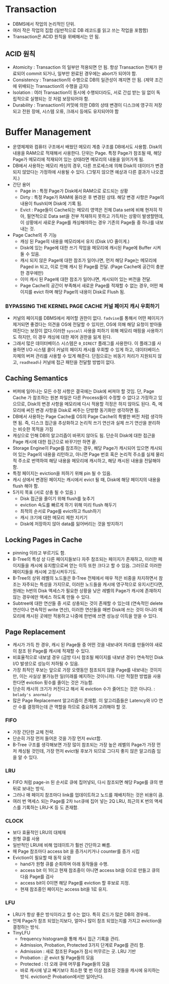 # Transaction
- DBMS에서 작업의 논리적인 단위.
- 여러 작은 작업의 집합 (일반적으로 DB 레코드를 읽고 쓰는 작업을 포함함)
- Transaction은 ACID 원칙을 위배해서는 안 됨.
## ACID 원칙
- Atomicity : Transaction 의 일부만 적용되면 안 됨. 항상 Transaction 전체가 완료되어 commit 되거나, 일부만 완료된 경우에는 abort가 되어야 함.
- Consistency : Transaction의 수행으로 DB의 일관성이 깨지면 안 됨. (제약 조건에 위배되는 Transaction의 수행을 금지)
- Isolation : 여러 Transaction이 동시에 수행되더라도, 서로 간섭 받는 일 없이 독립적으로 실행되는 것 처럼 보장되어야 함.
- Durability : Transaction이 커밋에 의한 DB의 상태 변경이 디스크에 영구히 저장되고 전원 장애, 시스템 오류, 크래시 등에도 유지되어야 함

# Buffer Management
- 운영체제와 컴퓨터 구조에서 배웠던 메모리 계층 구조를 DB에서도 사용함. Disk의 내용을 RAM으로 적재해서 사용한다. 단위는 Page. 특정 Page가 참조될 때, 해당 Page가 메모리에 적재되어 있는 상태라면 메모리의 내용을 읽어가게 됨.
- DB에서 사용하는 메모리 캐싱의 경우, 다른 프로세스에 의해 Disk의 데이터가 변경되지 않았다는 가정하에 사용될 수 있다. (그렇지 않으면 예상과 다른 결과가 나오겠지.)
- 간단 용어
	- Page in : 특정 Page가 Disk에서 RAM으로 로드되는 상황
	- Dirty : 특정 Page가 RAM에 올라온 후 변경된 상태. 해당 변경 사항은 Page의 내용이 flush되며 Disk에 기록 됨.
	- Evict : Page들이 Cache되는 메모리 영역은 전체 Data set에 비해 현저히 작아, 필연적으로 Data set을 전부 적재하지 못하고 가득차는 상황이 발생할텐데, 이 상황에서 새로운 Page를 캐싱해야하는 경우 기존의 Page들 중 하나를 내보내는 것.
- Page Cache의 주 기능
	- 캐싱 된 Page의 내용을 메모리에서 유지 (Disk I/O 줄이게.)
	- Disk에 있는 Page에 대한 쓰기 작업을 메모리에 캐시된 Page에 Buffer 시켜둘 수 있음. 
	- 캐시 되지 않은 Page에 대한 참조가 일어나면, 먼저 해당 Page는 메모리에 Paged in 되고, 이로 인해 캐시 된 Page를 전달. (Page Cache에 공간이 충분한 경우에만)
	- 이미 캐시 된 Page에 대한 참조가 일어나면, 캐시되어 있는 버전을 전달.
	- Page Cache의 공간이 부족해서 새로운 Page를 적재할 수 없는 경우, 어떤 페이지를 evict 하며 해당 Page의 내용이 Disk로 Flush 됨.

### BYPASSING THE KERNEL PAGE CACHE 커널 페이지 캐시 우회하기
- 커널의 페이지를 DBMS에서 제어할 권한이 없다. `fadvise`를 통해서 어떤 페이지가 제거되면 좋겠다는 의견을 OS에 전달할 수 있지만, OS에 의해 해당 요청이 받아들여진다는 보장이 없다.이러한 `syscall` 사용을 피하기 위해 메모리 매핑을 사용하기도 하지만, 이 경우 캐싱에 대한 제어 권한을 잃게 된다.
- 그래서 많은 데이터베이스 시스템은 `0_DIRECT` 플래그를 사용한다. 이 플래그를 사용하면 I/O 시스템 콜이 커널의 페이지 캐시를 우회할 수 있게 하고, 데이터베이스 자체의 버퍼 관리를 사용할 수 있게 해준다. 단점으로는 비동기 처리가 지원되지 않고, `readhead`나 커널에 접근 패턴을 전달할 방법이 없다.

## Caching Semantics 
- 버퍼에 일어나는 모든 수정 사항은 결국에는 Disk에 써져야 할 것임. 단, Page Cache 가 참조하는 원본 파일은 다른 Process들이 수정할 수 없다고 가정하고 있으므로, Disk의 변경 사항을 메모리에 다시 적용할 걱정은 하지 않아도 된다. 즉, 메모리에 써진 변경 사항을 Disk로 써주는 단방향 동기화만 생각하면 됨.
- DB에서 사용하는 Page Cache를 OS의 Page Cache의 특별한 버전 처럼 생각하면 됨. 즉, 디스크 접근을 추상화하고 논리적 쓰기 연산과 실제 쓰기 연산을 분리하는 비슷한 목적을 가짐
- 캐싱으로 인해 DB의 알고리즘이 바뀌지 않아도 됨. 단순히 Disk에 대한 접근을 Page 캐시에 대한 접근으로 바꾸기만 하면 끝.
- Storage Engine이 Page를 참조하는 경우, 해당 Page가 캐시되어 있으면 캐시되어 있는 Page의 내용을 리턴하고, 아니면 Page 번호 혹은 논리적 주소를 실제 물리적 주소로 번역하여 해당 내용을 메모리에 캐시하고, 해당 캐시된 내용을 전달해야 함.
- 특정 페이지는 eviction을 피하기 위해 pin 될 수 있음.
- 캐시 상에서 변경된 페이지는 캐시에서 evict 될 때, Disk에 해당 페이지의 내용을 flush 해야 함.
- 5가지 목표 (서로 상충 될 수 있음.)
	- Disk 접근을 줄이기 위해 flush를 늦추기
	- eviction 속도를 빠르게 하기 위해 미리 flush 해두기
	- 최적의 순서로 Page를 evict하고 flush하기
	- 캐시 크기에 대한 메모리 제한 지키기
	- Disk에 저장하지 않아 data를 잃어버리는 것을 방지하기
## Locking Pages in Cache
- pinning 이라고 부르기도 함. 
- B-Tree의 특성 상 다른 페이지들보다 자주 참조되는 페이지가 존재하고, 이러한 페이지들을 캐시에 유지함으로써 얻는 이득 또한 크다고 할 수 있음. 그러므로 이러한 페이지들을 캐시에 고정시켜두기도.
- B-Tree의 상위 레벨의 노드들은 B-Tree 전체에서 매우 적은 비중을 차지하면서 참조는 자주되는 특성을 가지므로, 이러한 노드들을 캐시에 영구적으로 유지시킨다면, 원래는 h번의 Disk 액세스가 필요한 상황을 낮은 레벨의 Page가 캐시에 존재하지 않는 경우에만 액세스 하도록 만들 수 있다.
- Subtree에 대한 연산들 중 서로 상충되는 것이 존재할 수 있는데 (연속적인 delete 연산이나 연속적인 write 연산), 이러한 연산들을 매번 Disk에 쓰는 것이 아니라 메모리에 캐시된 곳에만 적용하고 나중에 한번에 쓰면 성능상 이득을 얻을 수 있다.
## Page Replacement
- 캐시가 가득 찬 경우, 캐시 된 Page들 중 어떤 것을 내보내어 자리를 만들어야 새로이 참조 된 Page를 캐시에 적재할 수 있다.
- 비효율적으로 내보낼 경우 (금방 다시 참조될 페이지를 내보낸 경우) 연속적인 Disk I/O 발생으로 성능이 저하될 수 있음.
- 가장 최적인 후보는 앞으로 가장 오랫동안 참조되지 않을 Page를 내보내는 것이지만, 이는 사실상 불가능한 일(미래를 예지하는 것이니까). 다만 적절한 방법을 사용한다면 eviction 횟수를 줄이는 것은 가능함.
- 단순히 캐시의 크기가 커진다고 해서 꼭 eviction 수가 줄어드는 것은 아니다.  : `belady's anormaly`
- 많은 Page Replacement 알고리즘이 존재함. 이 알고리즘들은 Latency와 I/O 연산 수를 결정하는데 큰 역할을 하므로 중요하게 고려해야 할 것.
### FIFO
- 가장 간단한 교체 전략.
- 단순히 가장 먼저 들어온 것을 가장 먼저 evict함.
- B-Tree 구조를 생각해보면 가장 많이 참조되는 가장 높은 레벨의 Page가 가장 먼저 캐싱될 것인데, 가장 먼저 evict될 후보가 되므로 그다지 좋지 않은 알고리즘 임을 알 수 있다.
### LRU
- FIFO 처럼 page-in 된 순서로 큐에 집어넣되, 다시 참조되면 해당 Page를 큐의 맨 뒤로 보내는 방식.
- 그러나 매 페이지 참조마다 link를 업데이트하고 노드를 재배치하는 것은 비용이 큼.
- 여러 번 액세스 되는 Page를 2차 `hot`큐에 집어 넣는 2Q LRU, 최근의 K 번의 액세스를 기록하는 LRU-K 등 도 존재함.
### CLOCK
- 보다 효율적인 LRU의 대체재
- 원형 큐를 사용
- 일반적인 LRU에 비해 업데이트가 훨씬 간단하고 빠름.
- 매 Page 참조마다 access bit 을 증가시키거나 counter를 증가 시킴
- Eviction이 필요할 때 동작 요령
	- hand가 원형 큐를 순회하며 아래 동작들을 수행.
	- access bit 이 1이고 현재 참조중이 아니면 access bit을 0으로 만들고 큐의 다음 Page를 검사
	- access bit이 0이면 해당 Page를 eviction 할 후보로 지정.
	- 현재 참조중인 페이지는 access bit을 1로 유지.
### LFU
- LRU가 항상 좋은 방식이라고 할 수는 없다. 특히 로드가 많은 DB의 경우에..
- 언제 Page가 참조 되었는지보다, 얼마나 많이 참조 되었는지를 가지고 eviction을 결정하는 방식.
- TinyLFU
	- frequency histogram을 통해 캐시 접근 기록을 관리.
	- Admission, Probation, Protected 3가지 단계로 Page를 관리 함.
	- Admission : 새로 참조된 Page가 잠시 머무르는 곳. LRU 기반
	- Probation : 곧 evict 될 Page들의 모음
	- Protected : 더 오래 큐에 머무를 Page들의 모음
	- 바로 캐시에 넣고 빼기보다 최소한 몇 번 이상 참조된 것들을 캐시에 유지하는 방식. eviction은 Probation에서만 일어난다.


